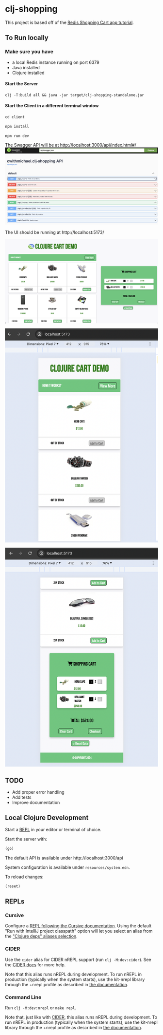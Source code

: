 # clj-shopping

This project is based off of the [Redis Shopping Cart app tutorial](https://github.com/redis-developer/basic-redis-shopping-chart-nodejs).

## To Run locally

### Make sure you have

- a local Redis instance running on port 6379
- Java installed
- Clojure installed

#### Start the Server

`clj -T:build all && java -jar target/clj-shopping-standalone.jar`

#### Start the Client in a different terminal window

`cd client`

`npm install`

`npm run dev`

The Swagger API will be at
http://localhost:3000/api/index.html#/
![swagger-api](./docs/images/swagger.png)

The UI should be running at
http://localhost:5173/

![shopping-cart-desktop](./docs/images/shopping-cart1.png)

![shopping-cart-mobile-1](./docs/images/shopping-cart2.png)

![shopping-cart-mobile-2](./docs/images/shopping-cart3.png)

## TODO

- Add proper error handling
- Add tests
- Improve documentation

## Local Clojure Development

Start a [REPL](#repls) in your editor or terminal of choice.

Start the server with:

```clojure
(go)
```

The default API is available under http://localhost:3000/api

System configuration is available under `resources/system.edn`.

To reload changes:

```clojure
(reset)
```

## REPLs

### Cursive

Configure a [REPL following the Cursive documentation](https://cursive-ide.com/userguide/repl.html). Using the default "Run with IntelliJ project classpath" option will let you select an alias from the ["Clojure deps" aliases selection](https://cursive-ide.com/userguide/deps.html#refreshing-deps-dependencies).

### CIDER

Use the `cider` alias for CIDER nREPL support (run `clj -M:dev:cider`). See the [CIDER docs](https://docs.cider.mx/cider/basics/up_and_running.html) for more help.

Note that this alias runs nREPL during development. To run nREPL in production (typically when the system starts), use the kit-nrepl library through the +nrepl profile as described in [the documentation](https://kit-clj.github.io/docs/profiles.html#profiles).

### Command Line

Run `clj -M:dev:nrepl` or `make repl`.

Note that, just like with [CIDER](#cider), this alias runs nREPL during development. To run nREPL in production (typically when the system starts), use the kit-nrepl library through the +nrepl profile as described in [the documentation](https://kit-clj.github.io/docs/profiles.html#profiles).
